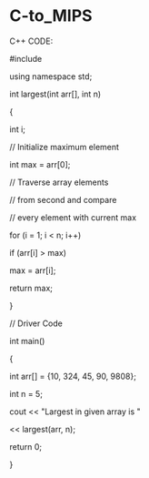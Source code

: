 # C-to_MIPS

C++ CODE:

#include<iostream>

using namespace std;
 
int largest(int arr[], int n)
 
{
 
 int i;
 

 // Initialize maximum element
 
 int max = arr[0];
 
 // Traverse array elements
 
 // from second and compare
 
 // every element with current max
 
 for (i = 1; i < n; i++)
                   
 if (arr[i] > max)
 
 max = arr[i];
 
 return max;
 
}
 
// Driver Code
 
int main()
 
{
 
 int arr[] = {10, 324, 45, 90, 9808};
 
 int n = 5;
 
 cout << "Largest in given array is "
 
 << largest(arr, n);
 
 return 0;
 
}
 
